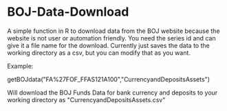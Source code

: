 BOJ-Data-Download
=================

A simple function in R to download data from the BOJ website because the website is not user or automation friendly. 
You need the series id and can give it a file name for the download. 
Currently just saves the data to the working directory as a csv, but you can modify that as you want.

Example:

getBOJdata("FA%27FOF_FFAS121A100","CurrencyandDepositsAssets")

Will download the BOJ Funds Data for bank currency and deposits to your working directory as
"CurrencyandDepositsAssets.csv"
